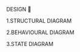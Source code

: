 
   DESIGN 📑
   
   
   1.STRUCTURAL DIAGRAM
   
   2.BEHAVIOURAL DIAGRAM
   
   3.STATE DIAGRAM
   
